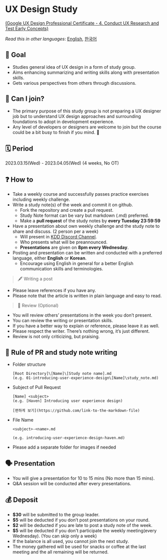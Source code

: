# UX Design Study

[(Google UX Design Professional Certificate - 4. Conduct UX Research and Test Early Concepts)](https://www.coursera.org/learn/conduct-ux-research)

*Read this in other languages*: [English](README.md), [한국어](README_ko.md)

## 📝 Goal 
- Studies general idea of UX design in a form of study group.
- Aims enhancing summarizing and writing skills along with presentation skills.
- Gets various perspectives from others through discussions.

## 🤔 Can I join?
- The primary purpose of this study group is not preparing a UX designer job but to understand UX design approaches and surrounding foundations to adopt in development experience.
- Any level of developers or designers are welcome to join but the course could be a bit busy to finish if you mind. 🥲

## 🗓 Period 
2023.03.15(Wed) - 2023.04.05(Wed) (4 weeks, No OT)

## ❓ How to 
- Take a weekly course and successfully passes practice exercises including weekly challenge.
- Write a study note(s) of the week and commit it on github.
  - Fork the repository and create a pull request.
  - Study Note format can be vary but markdown (.md) preferred.
  - Make a **pull request** of the study notes by **every Tuesday 23:59:59**
- Have a presentation about own weekly challenge and the study note to share and discuss. (2 person per a week)
  - Will present in [KDD Discord Channel](https://discord.gg/WpgCyTQd).
  - Who presents what will be preannounced.
  - **Presentations** are given on **8pm every Wednesday**.
- Posting and presentation can be written and conducted with a preferred language, either **English** or **Korean**.
  - Encourage using English in general for a better English communication skills and terminologies.

> 🖋 Writing a post
  - Please leave references if you have any.
  - Please note that the article is written in plain language and easy to read.

> 🔖 Review (Optional)
  - You will review others’ presentations in the week you don’t present.
  - You can review the writing or presentation skills.
  - If you have a better way to explain or reference, please leave it as well.
  - Please respect the writer. There’s nothing wrong, it’s just different.
  - Review is not only criticizing, but praising.

## 💾 Rule of PR and study note writing
- Folder structure
  ~~~
  [Root Directory]\[Name]\[Study note name].md
  (e.g. 01-introducing-user-experience-design\[Name]\study_note.md)
  ~~~


- Subject of Pull Request
  ~~~
  [Name] <subject>
  (e.g. [Haven] Introducing user experience design)

  [편하게 보기](https://github.com/link-to-the-markdown-file)
  ~~~
  

- File Name
  ~~~
  <subject>-<name>.md
  
  (e.g. introducing-user-experience-design-haven.md)
  ~~~

- Please add a separate folder for images if needed

## 🗣 Presentation 
- You will give a presentation for 10 to 15 mins (No more than 15 mins).
- Q&A session will be conducted after every presentations.

## 💰 Deposit 
- **$30** will be submitted to the group leader.
- **$5** will be deducted if you don’t post presentations on your round.
- **$2** will be deducted if you are late to post a study note of the week.
- **$5** will be deducted if you don't participate the weekly meeting(every Wednesday). (You can skip only a week)
- If the balance is all used, you cannot join the next study.
- The money gathered will be used for snacks or coffee at the last meeting and the all remaining will be returned.